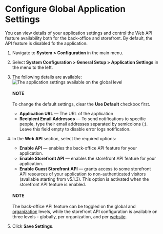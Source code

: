 <a id="admin-configuration-application"></a>

# Configure Global Application Settings

You can view details of your application settings and control the Web API feature availability both for the back-office and storefront. By default, the API feature is disabled fo the application.

1. Navigate to **System > Configuration** in the main menu.
2. Select **System Configuration > General Setup > Application Settings** in the menu to the left.
3. The following details are available:
   ![The application settings available on the global level](user/img/system/config_system/application_settings_global.png)

   #### NOTE
   To change the default settings, clear the **Use Default** checkbox first.

   * **Application URL** — The URL of the application
   * **Recipient Email Addresses** — To send notifications to specific people, type their email addresses separated by semicolons (;). Leave this field empty to disable error logs notification.
4. In the **Web API** section, select the required options:
   * **Enable API** — enables the back-office API feature for your application.
   * **Enable Storefront API** — enables the storefront API feature for your application.
   * **Enable Guest Storefront API** — grants access to some storefront API resources of your application to non-authenticated visitors (available starting from v5.1.3). This option is activated when the storefront API feature is enabled.

   #### NOTE
   The back-office API feature can be toggled on the global and [organization](../../../user-management/organizations/org-configuration/general-setup-org/organization-application-settings.md#admin-configuration-application-org) levels, while the storefront API configuration is available on three levels - globally, per organization, and per [website](../../../websites/web-configuration/general-sys-config/general/website-application-settings.md#admin-configuration-application-website).

1. Click **Save Settings**.
